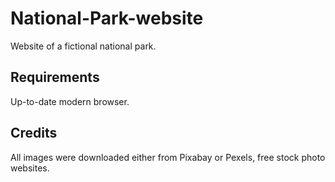 # National-Park-website
Website of a fictional national park.

## Requirements
Up-to-date modern browser.

## Credits
All images were downloaded either from Pixabay or Pexels, free stock photo websites.
